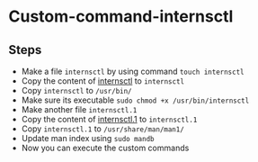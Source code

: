 # Custom-command-internsctl

## Steps
- Make a file `internsctl` by using command `touch internsctl`
- Copy the content of [internsctl](https://github.com/RASH0308/Custom-command-internsctl/blob/main/internsctl) to `internsctl`
- Copy `internsctl` to `/usr/bin/`
- Make sure its executable `sudo chmod +x /usr/bin/internsctl`
- Make another file `internsctl.1`
- Copy the content of [internsctl.1](https://github.com/RASH0308/Custom-command-internsctl/blob/main/internsctl.1) to `internsctl.1`
- Copy `internsctl.1` to `/usr/share/man/man1/`
- Update man index using `sudo mandb`
- Now you can execute the custom commands
